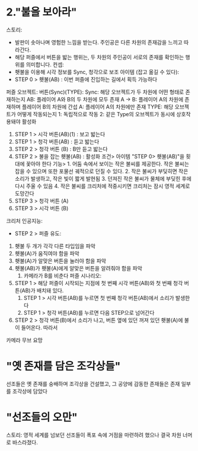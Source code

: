 # 2."불을 보아라"
스토리:
- 발판이 솟아나며 영험한 느낌을 받는다. 주인공은 다른 차원의 존재감을 느끼고 따라간다.
- 해당 퍼즐에서 버튼을 밟는 행위는, 두 차원의 주인공이 서로의 존재를 확인하는 행위를 의미합니다.
컨셉: 
- 횃불을 이용해 시각 정보를 Sync, 청각으로 보조
아이템 (잡고 옮길 수 있다): 
-  STEP 0 > 횃불(AB) : 이번 퍼즐에 진입하는 길에서 획득 가능하다

퍼즐 오브젝트:
버튼(Sync)(TYPE):
 Sync: 해당 오브젝트가 두 차원에 어떤 형태로 존재하는지
	 AB: 플레이어 A와 B의 두 차원에 모두 존재
	 A -> B: 플레이어 A의 차원에 존재하며 플레이어 B의 차원에 간섭
	 A: 플레이어 A의 차원에만 존재
 TYPE: 해당 오브젝트가 어떻게 작동되는지
	 1: 독립적으로 작동
	 2: 같은 Type의 오브젝트가 동시에 상호작용돼야 활성화
1. STEP 1 > 시각 버튼(AB)(1) : 보고 밟는다
2. STEP 1 > 청각 버튼(AB) : 듣고 밟는다
3. STEP 2 > 청각 버튼 (B) : B만 듣고 밟는다
4. STEP 2 > 불을 잡는 횃불(AB) : 
	활성화 조건> 아이템 "STEP 0> 횃불(AB)"을 횟대에 꽃아야 한다
	기능> 
		1. 어둠 속에서 보이는 작은 불씨를 제공한다. 작은 불씨는 잡을 수 있으며 또한 포물선 궤적으로 던질 수 있다.
		2. 작은 불씨가 부딪히면 작은 소리가 발생하고, 작은 빛이 짧게 발현됨
		3. 던져진 작은 불씨가 물체에 부딪힌 후에 다시 주울 수 있음
		4. 작은 불씨를 크리처에 적중시키면 크리처는 잠시 영적 세계로 도망간다
5. STEP 3 > 청각 버튼 (A)
6. STEP 3 > 시각 버튼 (B)

크리처 인공지능:
- STEP 2 > 
퍼즐 유도:
1. 횃불 두 개가 각각 다른 타입임을 파악
2. 횃불(A)가 움직여야 함을 파악
3. 횃불(A)가 알맞은 버튼을 눌러야 함을 파악
4. 횃불(AB)가 횃불(A)에게 알맞은 버튼을 알려줘야 함을 파악
	1. 카메라가 B를 비춘다
퍼즐 시나리오:
1. STEP 1 > 해당 퍼즐이 시작되는 지점에 첫 번째 시각 버튼(AB)와 첫 번째 청각 버튼(AB)가 배치돼 있다. 
	1. STEP 1 > 시각 버튼(AB)를 누르면 첫 번째 청각 버튼(AB)에서 소리가 발생한다
	2. STEP 1 > 청각 버튼(AB)를 누르면 다음 STEP으로 넘어간다
3. STEP 2 > 청각 버튼(B)에서 소리가 나고, 버튼 옆에 있던 꺼져 있던 횃불(A)에 불이 들어온다. 따라서 

카메라 무브 요망

# "옛 존재를 담은 조각상들"
선조들은 옛 존재를 숭배하며 조각상을 건설했고, 그 공양에 감동한 존재들은 존재 일부를 조각상에 담았다
# "선조들의 오만"
스토리: 영적 세계를 넘보던 선조들이 폭포 속에 거점을 마련하려 했으나 결국 차원 너머로 바스라졌다.
